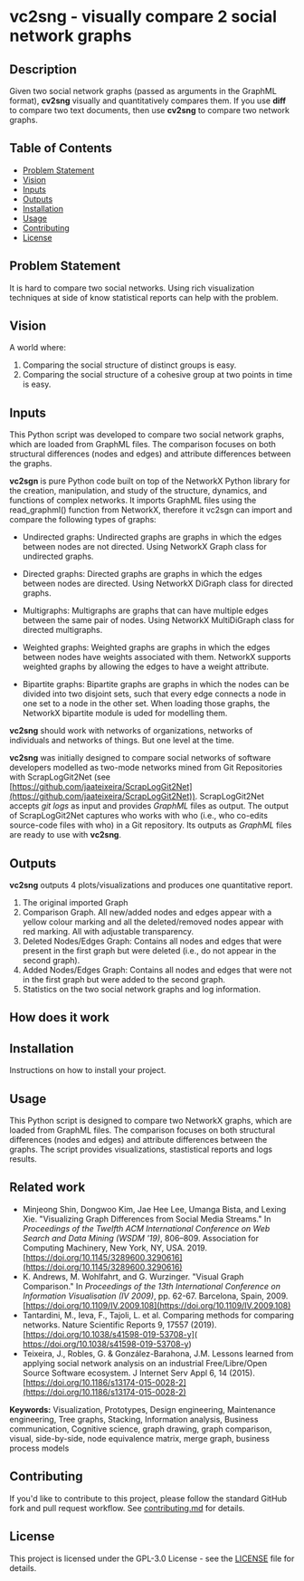 # **vc2sng** - visually compare 2 social network graphs

## Description
Given two social network graphs (passed as arguments in the GraphML format),  **cv2sng** visually and quantitatively compares them. 
If you use **diff** to compare two text documents, then use **cv2sng** to compare two network graphs. 

## Table of Contents
- [Problem Statement](#problem-statement)
- [Vision](#vision)
- [Inputs](#inputs)
- [Outputs](#outputs)
- [Installation](#installation)
- [Usage](#usage)
- [Contributing](#contributing)
- [License](#license)

## Problem Statement
It is hard to compare two social networks.  Using rich visualization techniques at side of know statistical reports can help with the problem.  

## Vision
A world where: 
1. Comparing the social structure of distinct groups is easy. 
2. Comparing the social structure of a cohesive group at two points in time is easy. 

## Inputs

This Python script was developed to compare two social network graphs, which are loaded from GraphML files. The comparison focuses on both structural differences (nodes and edges) and attribute differences between the graphs.

**vc2sgn**  is pure Python code built on top of the NetworkX Python library for the creation, manipulation, and study of the structure, dynamics, and functions of complex networks. It imports GraphML files using the read_graphml() function from NetworkX, therefore it vc2sgn can import and compare the following types of graphs: 

- Undirected graphs: Undirected graphs are graphs in which the edges between nodes are not directed. Using NetworkX Graph class for undirected graphs.

- Directed graphs: Directed graphs are graphs in which the edges between nodes are directed.  Using NetworkX DiGraph class for directed graphs.

- Multigraphs: Multigraphs are graphs that can have multiple edges between the same pair of nodes. Using NetworkX MultiDiGraph class for directed multigraphs.

- Weighted graphs: Weighted graphs are graphs in which the edges between nodes have weights associated with them. NetworkX supports weighted graphs by allowing the edges to have a weight attribute.

- Bipartite graphs: Bipartite graphs are graphs in which the nodes can be divided into two disjoint sets, such that every edge connects a node in one set to a node in the other set. When loading those graphs, the NetworkX bipartite module is uded for modelling them.

**vc2sng** should work with networks of organizations, networks of individuals and networks of things. But one level at the time. 

**vc2sng** was initially designed to compare social networks of software developers modelled as two-mode networks mined from Git Repositories with ScrapLogGit2Net (see [https://github.com/jaateixeira/ScrapLogGit2Net](https://github.com/jaateixeira/ScrapLogGit2Net)).  ScrapLogGit2Net accepts _git logs_  as input and provides _GraphML_ files as output. The output of ScrapLogGit2Net captures who works with who (i.e., who co-edits source-code files with who) in a Git repository. Its outputs as _GraphML_ files are ready to use with **vc2sng**.  

## Outputs

**vc2sng** outputs 4 plots/visualizations and produces one quantitative report. 

1) The original imported Graph 
2) Comparison Graph. All new/added nodes and edges appear with a yellow colour marking and all the deleted/removed nodes appear with red marking. All with adjustable transparency. 
3) Deleted Nodes/Edges Graph: Contains all nodes and edges that were present in the first graph but were deleted (i.e., do not appear in the second graph).
4) Added Nodes/Edges Graph: Contains all nodes and edges that were not in the first graph but were added to the second graph.
5) Statistics on the two social network graphs and log information.



##  How does it work 

## Installation
Instructions on how to install your project.

## Usage
This Python script is designed to compare two NetworkX graphs, which are loaded from GraphML files. The comparison focuses on both structural differences (nodes and edges) and attribute differences between the graphs. The script provides visualizations, stastistical reports and logs results.


## Related work 
- Minjeong Shin, Dongwoo Kim, Jae Hee Lee, Umanga Bista, and Lexing Xie. "Visualizing Graph Differences from Social Media Streams." In *Proceedings of the Twelfth ACM International Conference on Web Search and Data Mining (WSDM '19)*, 806–809. Association for Computing Machinery, New York, NY, USA. 2019. [https://doi.org/10.1145/3289600.3290616](https://doi.org/10.1145/3289600.3290616)
- K. Andrews, M. Wohlfahrt, and G. Wurzinger. "Visual Graph Comparison." In *Proceedings of the 13th International Conference on Information Visualisation (IV 2009)*, pp. 62-67. Barcelona, Spain, 2009. [https://doi.org/10.1109/IV.2009.108](https://doi.org/10.1109/IV.2009.108)
- Tantardini, M., Ieva, F., Tajoli, L. et al. Comparing methods for comparing networks. Nature Scientific Reports 9, 17557 (2019). [https://doi.org/10.1038/s41598-019-53708-y]( https://doi.org/10.1038/s41598-019-53708-y)
- Teixeira, J., Robles, G. & González-Barahona, J.M. Lessons learned from applying social network analysis on an industrial Free/Libre/Open Source Software ecosystem. J Internet Serv Appl 6, 14 (2015). [https://doi.org/10.1186/s13174-015-0028-2](https://doi.org/10.1186/s13174-015-0028-2)
  
**Keywords:** Visualization, Prototypes, Design engineering, Maintenance engineering, Tree graphs, Stacking, Information analysis, Business communication, Cognitive science, graph drawing, graph comparison, visual, side-by-side, node equivalence matrix, merge graph, business process models


## Contributing
If you'd like to contribute to this project, please follow the standard GitHub fork and pull request workflow. See [contributing.md](contributing.md) for details. 

## License
This project is licensed under the GPL-3.0 License - see the [LICENSE](LICENSE) file for details.


